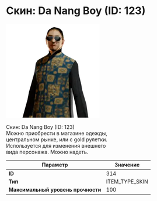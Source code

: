 # Скин: Da Nang Boy (ID: 123)

![Item Image](../img/314.webp?raw=true)

Скин: Da Nang Boy (ID: 123)<br>Можно приобрести в магазине одежды,<br>центральном рынке, или с gold рулетки.<br>Используется для изменения внешнего<br>вида персонажа. Можно надеть.


| Параметр | Значение |
|----------|----------|
| **ID** | 314 |
| **Тип** | ITEM_TYPE_SKIN |
| **Максимальный уровень прочности** | 100 |

